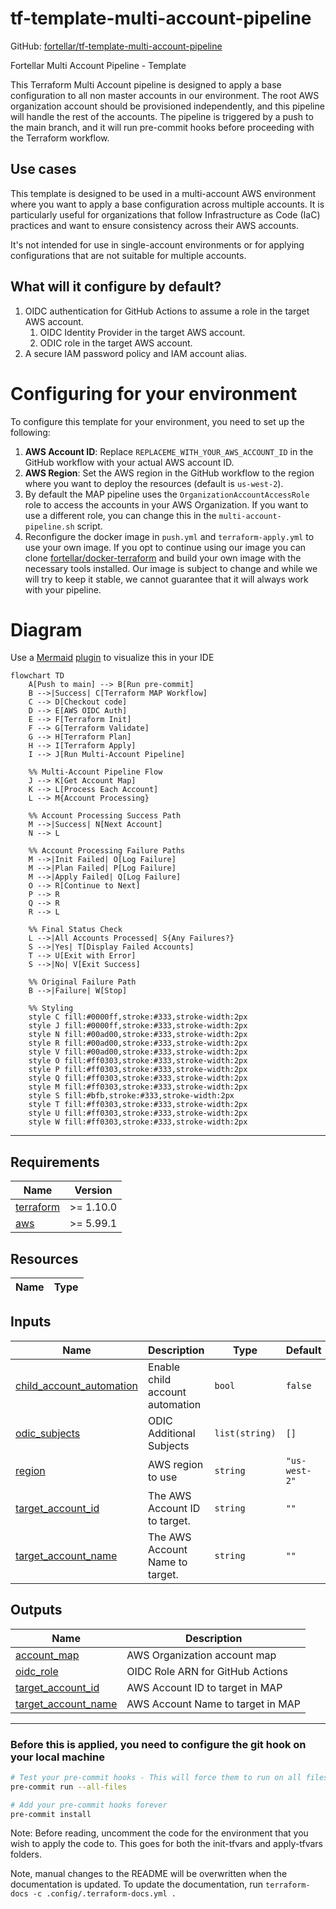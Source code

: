 <!-- BEGIN_TF_DOCS -->
# tf-template-multi-account-pipeline

GitHub: [fortellar/tf-template-multi-account-pipeline](https://github.com/fortellar/tf-template-multi-account-pipeline)

Fortellar Multi Account Pipeline - Template

This Terraform Multi Account pipeline is designed to apply a base configuration to all non master accounts in our environment. The root AWS organization account should be provisioned independently, and this pipeline will handle the rest of the accounts.
The pipeline is triggered by a push to the main branch, and it will run pre-commit hooks before proceeding with the Terraform workflow.

## Use cases
This template is designed to be used in a multi-account AWS environment where you want to apply a base configuration across multiple accounts. It is particularly useful for organizations that follow Infrastructure as Code (IaC) practices and want to ensure consistency across their AWS accounts.

It's not intended for use in single-account environments or for applying configurations that are not suitable for multiple accounts.

## What will it configure by default?
1. OIDC authentication for GitHub Actions to assume a role in the target AWS account.
    1. OIDC Identity Provider in the target AWS account.
    1. ODIC role in the target AWS account.
1. A secure IAM password policy and IAM account alias.

# Configuring for your environment
To configure this template for your environment, you need to set up the following:
1. **AWS Account ID**: Replace `REPLACEME_WITH_YOUR_AWS_ACCOUNT_ID` in the GitHub workflow with your actual AWS account ID.
1. **AWS Region**: Set the AWS region in the GitHub workflow to the region where you want to deploy the resources (default is `us-west-2`).
1. By default the MAP pipeline uses the `OrganizationAccountAccessRole` role to access the accounts in your AWS Organization. If you want to use a different role, you can change this in the `multi-account-pipeline.sh` script.
1. Reconfigure the docker image in `push.yml` and `terraform-apply.yml` to use your own image. If you opt to continue using our image you can clone [fortellar/docker-terraform](https://github.com/fortellar/docker-terraform) and build your own image with the necessary tools installed. Our image is subject to change and while we will try to keep it stable, we cannot guarantee that it will always work with your pipeline.

# Diagram
Use a [Mermaid](https://mermaid.js.org/) [plugin](https://marketplace.visualstudio.com/items?itemName=bierner.markdown-mermaid) to 
visualize this in your IDE
```mermaid
flowchart TD
    A[Push to main] --> B[Run pre-commit]
    B -->|Success| C[Terraform MAP Workflow]
    C --> D[Checkout code]
    D --> E[AWS OIDC Auth]
    E --> F[Terraform Init]
    F --> G[Terraform Validate]
    G --> H[Terraform Plan]
    H --> I[Terraform Apply]
    I --> J[Run Multi-Account Pipeline]
    
    %% Multi-Account Pipeline Flow
    J --> K[Get Account Map]
    K --> L[Process Each Account]
    L --> M{Account Processing}
    
    %% Account Processing Success Path
    M -->|Success| N[Next Account]
    N --> L
    
    %% Account Processing Failure Paths
    M -->|Init Failed| O[Log Failure]
    M -->|Plan Failed| P[Log Failure]
    M -->|Apply Failed| Q[Log Failure]
    O --> R[Continue to Next]
    P --> R
    Q --> R
    R --> L
    
    %% Final Status Check
    L -->|All Accounts Processed| S{Any Failures?}
    S -->|Yes| T[Display Failed Accounts]
    T --> U[Exit with Error]
    S -->|No| V[Exit Success]
    
    %% Original Failure Path
    B -->|Failure| W[Stop]
    
    %% Styling
    style C fill:#0000ff,stroke:#333,stroke-width:2px
    style J fill:#0000ff,stroke:#333,stroke-width:2px
    style N fill:#00ad00,stroke:#333,stroke-width:2px
    style R fill:#00ad00,stroke:#333,stroke-width:2px
    style V fill:#00ad00,stroke:#333,stroke-width:2px
    style O fill:#ff0303,stroke:#333,stroke-width:2px
    style P fill:#ff0303,stroke:#333,stroke-width:2px
    style Q fill:#ff0303,stroke:#333,stroke-width:2px
    style M fill:#ff0303,stroke:#333,stroke-width:2px
    style S fill:#bfb,stroke:#333,stroke-width:2px
    style T fill:#ff0303,stroke:#333,stroke-width:2px
    style U fill:#ff0303,stroke:#333,stroke-width:2px
    style W fill:#ff0303,stroke:#333,stroke-width:2px
```

---

## Requirements

| Name | Version |
|------|---------|
| <a name="requirement_terraform"></a> [terraform](#requirement\_terraform) | >= 1.10.0 |
| <a name="requirement_aws"></a> [aws](#requirement\_aws) | >= 5.99.1 |

## Resources

| Name | Type |
|------|------|

## Inputs

| Name | Description | Type | Default | Required |
|------|-------------|------|---------|:--------:|
| <a name="input_child_account_automation"></a> [child\_account\_automation](#input\_child\_account\_automation) | Enable child account automation | `bool` | `false` | no |
| <a name="input_odic_subjects"></a> [odic\_subjects](#input\_odic\_subjects) | ODIC Additional Subjects | `list(string)` | `[]` | no |
| <a name="input_region"></a> [region](#input\_region) | AWS region to use | `string` | `"us-west-2"` | no |
| <a name="input_target_account_id"></a> [target\_account\_id](#input\_target\_account\_id) | The AWS Account ID to target. | `string` | `""` | no |
| <a name="input_target_account_name"></a> [target\_account\_name](#input\_target\_account\_name) | The AWS Account Name to target. | `string` | `""` | no |

## Outputs

| Name | Description |
|------|-------------|
| <a name="output_account_map"></a> [account\_map](#output\_account\_map) | AWS Organization account map |
| <a name="output_oidc_role"></a> [oidc\_role](#output\_oidc\_role) | OIDC Role ARN for GitHub Actions |
| <a name="output_target_account_id"></a> [target\_account\_id](#output\_target\_account\_id) | AWS Account ID to target in MAP |
| <a name="output_target_account_name"></a> [target\_account\_name](#output\_target\_account\_name) | AWS Account Name to target in MAP |

---

### Before this is applied, you need to configure the git hook on your local machine
```bash
# Test your pre-commit hooks - This will force them to run on all files
pre-commit run --all-files

# Add your pre-commit hooks forever
pre-commit install
```

Note: Before reading, uncomment the code for the environment that you
wish to apply the code to. This goes for both the init-tfvars and apply-tfvars
folders.

Note, manual changes to the README will be overwritten when the documentation is updated. To update the documentation, run `terraform-docs -c .config/.terraform-docs.yml .`
<!-- END_TF_DOCS -->